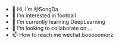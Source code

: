 - 👋 Hi, I’m @SongDa
- 👀 I’m interested in football
- 🌱 I’m currently learning DeepLearning
- 💞️ I’m looking to collaborate on ...
- 📫 How to reach me wechat:booooomorz

